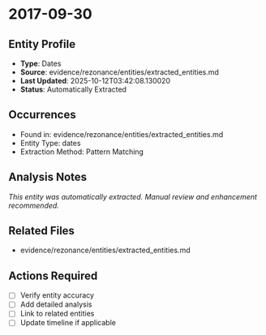 # 2017-09-30

## Entity Profile
- **Type**: Dates
- **Source**: evidence/rezonance/entities/extracted_entities.md
- **Last Updated**: 2025-10-12T03:42:08.130020
- **Status**: Automatically Extracted

## Occurrences
- Found in: evidence/rezonance/entities/extracted_entities.md
- Entity Type: dates
- Extraction Method: Pattern Matching

## Analysis Notes
*This entity was automatically extracted. Manual review and enhancement recommended.*

## Related Files
- evidence/rezonance/entities/extracted_entities.md

## Actions Required
- [ ] Verify entity accuracy
- [ ] Add detailed analysis
- [ ] Link to related entities
- [ ] Update timeline if applicable
